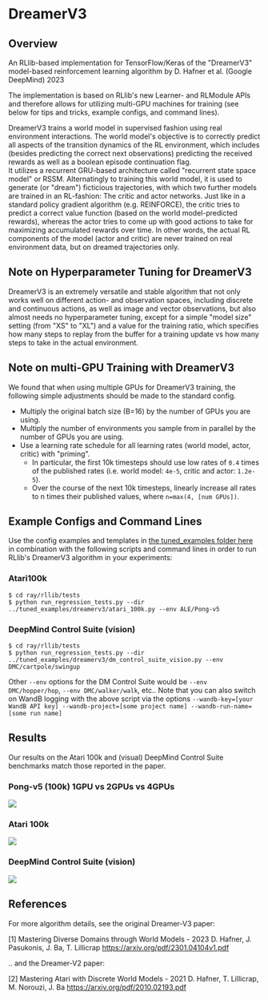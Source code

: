 # DreamerV3

## Overview
An RLlib-based implementation for TensorFlow/Keras of the "DreamerV3" model-based reinforcement
learning algorithm by D. Hafner et al. (Google DeepMind) 2023

The implementation is based on RLlib's new Learner- and RLModule APIs and therefore allows
for utilizing multi-GPU machines for training (see below for tips and tricks, example configs,
and command lines).

DreamerV3 trains a world model in supervised fashion using real environment
interactions. The world model's objective is to correctly predict all aspects
of the transition dynamics of the RL environment, which includes (besides predicting the
correct next observations) predicting the received rewards as well as a boolean episode
continuation flag.  
It utilizes a recurrent GRU-based architecture called "recurrent state space model" or RSSM.
Alternatingly to training this world model, it is used to generate (or "dream") ficticious
trajectories, with which two further models are trained in an RL-fashion:
The critic and actor networks.
Just like in a standard policy gradient algorithm (e.g. REINFORCE), the critic tries to
predict a correct value function (based on the world model-predicted rewards), whereas
the actor tries to come up with good actions to take for maximizing accumulated rewards
over time.
In other words, the actual RL components of the model (actor and critic) are never
trained on real environment data, but on dreamed trajectories only.

## Note on Hyperparameter Tuning for DreamerV3
DreamerV3 is an extremely versatile and stable algorithm that not only works well on
different action- and observation spaces, including discrete and continuous actions, as well
as image and vector observations, but also almost needs no hyperparameter tuning, except for
a simple "model size" setting (from "XS" to "XL") and a value for the training ratio, which
specifies how many steps to replay from the buffer for a training update vs how many
steps to take in the actual environment.


## Note on multi-GPU Training with DreamerV3
We found that when using multiple GPUs for DreamerV3 training, the following simple
adjustments should be made to the standard config.
- Multiply the original batch size (B=16) by the number of GPUs you are using.
- Multiply the number of environments you sample from in parallel by the number of GPUs you are using.
- Use a learning rate schedule for all learning rates (world model, actor, critic) with "priming".
  - In particular, the first 10k timesteps should use low rates of `0.4` times of the published rates
    (i.e. world model: `4e-5`, critic and actor: `1.2e-5`). 
  - Over the course of the next 10k timesteps, linearly increase all rates to
    n times their published values, where `n=max(4, [num GPUs])`.


## Example Configs and Command Lines
Use the config examples and templates in
[the tuned_examples folder here](https://github.com/ray-project/ray/tree/master/rllib/tuned_examples/dreamerv3)
in combination with the following scripts and command lines in order to run RLlib's DreamerV3 algorithm in your experiments:

### Atari100k
```shell
$ cd ray/rllib/tests
$ python run_regression_tests.py --dir ../tuned_examples/dreamerv3/atari_100k.py --env ALE/Pong-v5 
```

### DeepMind Control Suite (vision)
```shell
$ cd ray/rllib/tests
$ python run_regression_tests.py --dir ../tuned_examples/dreamerv3/dm_control_suite_vision.py --env DMC/cartpole/swingup 
```
Other `--env` options for the DM Control Suite would be `--env DMC/hopper/hop`, `--env DMC/walker/walk`, etc..
Note that you can also switch on WandB logging with the above script via the options
`--wandb-key=[your WandB API key] --wandb-project=[some project name] --wandb-run-name=[some run name]`


## Results
Our results on the Atari 100k and (visual) DeepMind Control Suite benchmarks match those
reported in the paper.

### Pong-v5 (100k) 1GPU vs 2GPUs vs 4GPUs
<img src="https://github.com/ray-project/ray/tree/master/doc/source/rllib/images/dreamerv3/pong_1_2_and_4gpus.svg">

### Atari 100k
<img src="https://github.com/ray-project/ray/tree/master/doc/source/rllib/images/dreamerv3/atari100k_1_vs_4gpus.svg">

### DeepMind Control Suite (vision)
<img src="https://github.com/ray-project/ray/tree/master/doc/source/rllib/images/dreamerv3/dmc_1_vs_4gpus.svg">


## References
For more algorithm details, see the original Dreamer-V3 paper:

[1] Mastering Diverse Domains through World Models - 2023
D. Hafner, J. Pasukonis, J. Ba, T. Lillicrap
https://arxiv.org/pdf/2301.04104v1.pdf

.. and the Dreamer-V2 paper:

[2] Mastering Atari with Discrete World Models - 2021
D. Hafner, T. Lillicrap, M. Norouzi, J. Ba
https://arxiv.org/pdf/2010.02193.pdf
